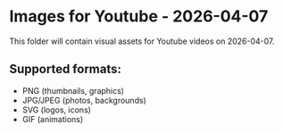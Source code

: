 # Images for Youtube - 2026-04-07

This folder will contain visual assets for Youtube videos on 2026-04-07.

## Supported formats:
- PNG (thumbnails, graphics)
- JPG/JPEG (photos, backgrounds)
- SVG (logos, icons)
- GIF (animations)
